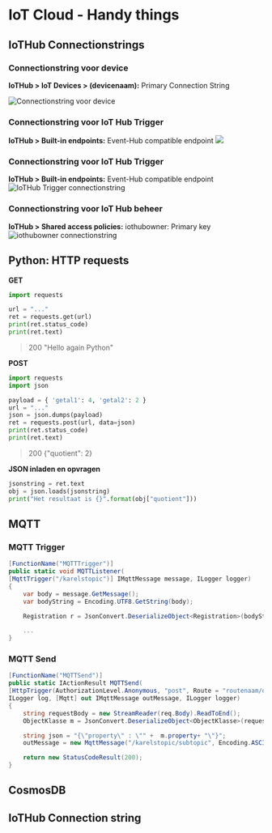 # IoT Cloud - Handy things
## IoTHub Connectionstrings
### Connectionstring voor device
**IoTHub > IoT Devices > (devicenaam):** Primary Connection String

![Connectionstring voor device](https://i.imgur.com/gmRhSun.png)

### Connectionstring voor IoT Hub Trigger
**IoTHub > Built-in endpoints:** Event-Hub compatible endpoint
![](https://i.imgur.com/4fLTxe0.png)

### Connectionstring voor IoT Hub Trigger
**IoTHub > Built-in endpoints:** Event-Hub compatible endpoint
![IoTHub Trigger connectionstring](https://i.imgur.com/4fLTxe0.png)

### Connectionstring voor IoT Hub beheer
**IoTHub > Shared access policies:** iothubowner: Primary key
![iothubowner connectionstring](https://i.imgur.com/iGXCmhy.png)

## Python: HTTP requests
**GET**
```python
import requests

url = "..."
ret = requests.get(url)
print(ret.status_code)
print(ret.text)
```
> 200
> "Hello again Python"

**POST**
```python
import requests
import json

payload = { 'getal1': 4, 'getal2': 2 }
url = "..."
json = json.dumps(payload)
ret = requests.post(url, data=json)
print(ret.status_code)
print(ret.text)
```
> 200
> {"quotient": 2}

**JSON inladen en opvragen**
```python
jsonstring = ret.text
obj = json.loads(jsonstring)
print("Het resultaat is {}".format(obj["quotient"]))
```

## MQTT
### MQTT Trigger
```csharp
[FunctionName("MQTTTrigger")]
public static void MQTTListener(
[MqttTrigger("/karelstopic")] IMqttMessage message, ILogger logger)
{
	var body = message.GetMessage();
	var bodyString = Encoding.UTF8.GetString(body);

	Registration r = JsonConvert.DeserializeObject<Registration>(bodyString);

	...
}
```
### MQTT Send
```csharp
[FunctionName("MQTTSend")]
public static IActionResult MQTTSend(
[HttpTrigger(AuthorizationLevel.Anonymous, "post", Route = "routenaam/objects")] HttpRequest req,
ILogger log, [Mqtt] out IMqttMessage outMessage, ILogger logger)
{
	string requestBody = new StreamReader(req.Body).ReadToEnd();
	ObjectKlasse m = JsonConvert.DeserializeObject<ObjectKlasse>(requestBody);

	string json = "{\"property\" : \"" +  m.property+ "\"}";
	outMessage = new MqttMessage("/karelstopic/subtopic", Encoding.ASCII.GetBytes(json), MqttQualityOfServiceLevel.AtLeastOnce, true);

	return new StatusCodeResult(200);
}
```

## CosmosDB

## IoTHub Connection string
<!--stackedit_data:
eyJoaXN0b3J5IjpbLTc1MzM4NzkyMSwxMzcyMDczMDc1LC02OD
EyNTczNDUsLTI0NjYxODg2NywxNjIzNzM3NzczLDEyODAyNTQ4
MzEsLTEzODUxNzU0MCwxODE5NjIyMzc5LDIwMjEyNTEwMDUsMT
A5OTk3NjgzOV19
-->